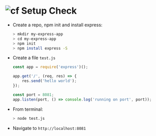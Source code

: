![cf](http://i.imgur.com/7v5ASc8.png) Setup Check
====

* Create a repo, npm init and install express:

	```sh
	> mkdir my-express-app
	> cd my-express-app
	> npm init
	> npm install express -S
	```
	
* Create a file `test.js`

	```js
	const app = require('express')();

	app.get('/', (req, res) => {
		res.send('hello world');
	});

	const port = 8081;
	app.listen(port, () => console.log('running on port', port));	
	```

* From terminal:

	```sh
	> node test.js
	```

* Navigate to `http://localhost:8081`